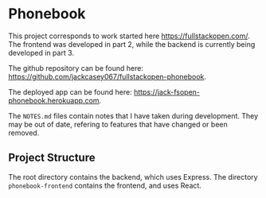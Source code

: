
# Phonebook

This project corresponds to work started here https://fullstackopen.com/. The
frontend was developed in part 2, while the backend is currently being 
developed in part 3.

The github repository can be found here: https://github.com/jackcasey067/fullstackopen-phonebook.

The deployed app can be found here: https://jack-fsopen-phonebook.herokuapp.com.

The `NOTES.md` files contain notes that I have taken during development. They 
may be out of date, refering to features that have changed or been removed.

## Project Structure

The root directory contains the backend, which uses Express. The directory 
`phonebook-frontend` contains the frontend, and uses React.
